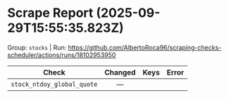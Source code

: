 # Scrape Report (2025-09-29T15:55:35.823Z)

Group: `stocks`  |  Run: https://github.com/AlbertoRoca96/scraping-checks-scheduler/actions/runs/18102953950

| Check | Changed | Keys | Error |
|---|:---:|:--|:--|
| `stock_ntdoy_global_quote` | — |  |  |
